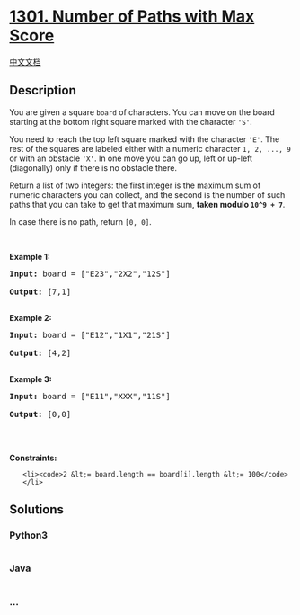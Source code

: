 # [1301. Number of Paths with Max Score](https://leetcode.com/problems/number-of-paths-with-max-score)

[中文文档](/solution/1300-1399/1301.Number%20of%20Paths%20with%20Max%20Score/README.md)

## Description
<p>You are given a square <code>board</code>&nbsp;of characters. You can move on the board starting at the bottom right square marked with the character&nbsp;<code>&#39;S&#39;</code>.</p>



<p>You need&nbsp;to reach the top left square marked with the character <code>&#39;E&#39;</code>. The rest of the squares are labeled either with a numeric character&nbsp;<code>1, 2, ..., 9</code> or with an obstacle <code>&#39;X&#39;</code>. In one move you can go up, left or up-left (diagonally) only if there is no obstacle there.</p>



<p>Return a list of two integers: the first integer is the maximum sum of numeric characters you can collect, and the second is the number of such paths that you can take to get that maximum sum, <strong>taken modulo <code>10^9 + 7</code></strong>.</p>



<p>In case there is no path, return&nbsp;<code>[0, 0]</code>.</p>



<p>&nbsp;</p>

<p><strong>Example 1:</strong></p>

<pre><strong>Input:</strong> board = ["E23","2X2","12S"]

<strong>Output:</strong> [7,1]

</pre><p><strong>Example 2:</strong></p>

<pre><strong>Input:</strong> board = ["E12","1X1","21S"]

<strong>Output:</strong> [4,2]

</pre><p><strong>Example 3:</strong></p>

<pre><strong>Input:</strong> board = ["E11","XXX","11S"]

<strong>Output:</strong> [0,0]

</pre>

<p>&nbsp;</p>

<p><strong>Constraints:</strong></p>



<ul>

	<li><code>2 &lt;= board.length == board[i].length &lt;= 100</code></li>

</ul>


## Solutions


<!-- tabs:start -->

### **Python3**

```python

```

### **Java**

```java

```

### **...**
```

```

<!-- tabs:end -->